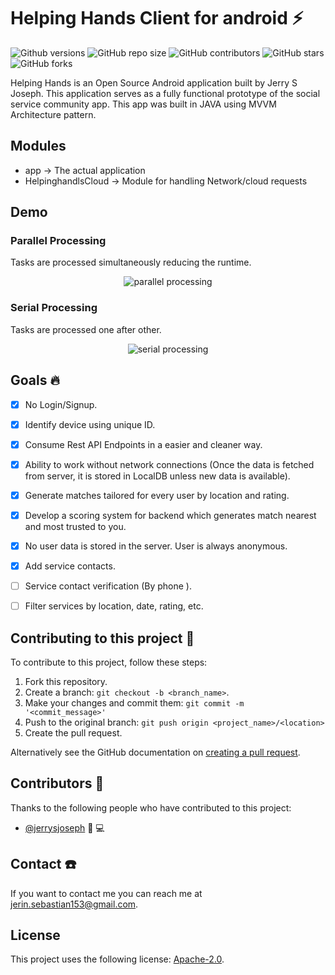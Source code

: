 # Helping Hands Client for android :zap:

<!--- These are examples. See https://shields.io for others or to customize this set of shields. You might want to include dependencies, project status and licence info here --->
![Github versions](https://img.shields.io/github/v/release/jerrysjoseph/Helping_Hands_Android_client?include_prereleases)
![GitHub repo size](https://img.shields.io/github/repo-size/jerrysjoseph/Helping_Hands_Android_client)
![GitHub contributors](https://img.shields.io/github/contributors/jerrysjoseph/Helping_Hands_Android_client)
![GitHub stars](https://img.shields.io/github/stars/jerrysjoseph/Helping_Hands_Android_client?style=social)
![GitHub forks](https://img.shields.io/github/forks/jerrysjoseph/Helping_Hands_Android_client?style=social)

Helping Hands is an Open Source Android application built by Jerry S Joseph. This application serves as a fully functional prototype of the social service community app. 
This app was built in JAVA using MVVM Architecture pattern.

## Modules
* app -> The actual application
* HelpinghandlsCloud -> Module for handling Network/cloud requests

## Demo

### Parallel Processing

Tasks are processed simultaneously reducing the runtime.

<p align="center">
  <img width="auto" height="auto" alt="parallel processing" src="gifs/backgroundTaskManager2.gif">
</p>


### Serial Processing

Tasks are processed one after other.

<p align="center">
  <img width="auto" height="auto" alt="serial processing" src="gifs/backgroundTaskManager3.gif">
</p>


## Goals :fire:
- [x] No Login/Signup.
- [x] Identify device using unique ID.
- [x] Consume Rest API Endpoints in a easier and cleaner way.
- [x] Ability to work without network connections (Once the data is fetched from server, it is stored in LocalDB unless new data is available).
- [x] Generate matches tailored for every user by location and rating.
- [x] Develop a scoring system for backend which generates match nearest and most trusted to you.
- [x] No user data is stored in the server. User is always anonymous. 
- [x] Add service contacts.
- [ ] Service contact verification (By phone ).
- [ ] Filter services by location, date, rating, etc.


## Contributing to this project :boy:
<!--- If your README is long or you have some specific process or steps you want contributors to follow, consider creating a separate CONTRIBUTING.md file--->
To contribute to this project, follow these steps:

1. Fork this repository.
2. Create a branch: `git checkout -b <branch_name>`.
3. Make your changes and commit them: `git commit -m '<commit_message>'`
4. Push to the original branch: `git push origin <project_name>/<location>`
5. Create the pull request.

Alternatively see the GitHub documentation on [creating a pull request](https://help.github.com/en/github/collaborating-with-issues-and-pull-requests/creating-a-pull-request).

## Contributors :boy:

Thanks to the following people who have contributed to this project:

* [@jerrysjoseph](https://github.com/JerrySJoseph) :memo: :computer:


## Contact :telephone:

If you want to contact me you can reach me at <jerin.sebastian153@gmail.com>.

## License
<!--- If you're not sure which open license to use see https://choosealicense.com/--->

This project uses the following license: [Apache-2.0](LICENSE.txt).
